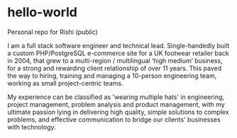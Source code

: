 # hello-world
Personal repo for Rishi (public) 

I am a full stack software engineer and technical lead. Single-handedly built a custom PHP/PostgreSQL e-commerce site for a UK footwear retailer back in 2004, that grew to a multi-region / multilingual ‘high medium’ business, for a strong and rewarding client relationship of over 11 years. This paved the way to hiring, training and managing a 10-person engineering team, working as small project-centric teams.

My experience can be classified as 'wearing multiple hats' in engineering, project management, problem analysis and product management, with my ultimate passion lying in delivering high quality, simple solutions to complex problems, and effective communication to bridge our clients' businesses with technology.
